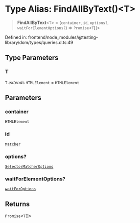 # Type Alias: FindAllByText()\<T\>

> **FindAllByText**\<`T`\> = (`container`, `id`, `options?`, `waitForElementOptions?`) => `Promise`\<`T`[]\>

Defined in: frontend/node\_modules/@testing-library/dom/types/queries.d.ts:49

## Type Parameters

### T

`T` *extends* `HTMLElement` = `HTMLElement`

## Parameters

### container

`HTMLElement`

### id

[`Matcher`](Matcher.md)

### options?

[`SelectorMatcherOptions`](../interfaces/SelectorMatcherOptions.md)

### waitForElementOptions?

[`waitForOptions`](../interfaces/waitForOptions.md)

## Returns

`Promise`\<`T`[]\>
